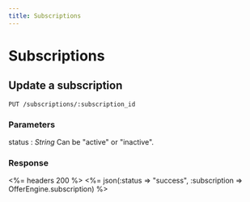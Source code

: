 ```yaml
---
title: Subscriptions
---
```


# Subscriptions

## Update a subscription

    PUT /subscriptions/:subscription_id


### Parameters

status
: _String_  Can be "active" or "inactive".

### Response

<%= headers 200 %>
<%= json(:status => "success", :subscription => OfferEngine.subscription) %>
